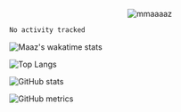 <p align="center"> <img src="https://komarev.com/ghpvc/?username=mmaaaaz&label=PROFILE+VIEWS&color=22223b&style=for-the-badge" alt="mmaaaaz" /> </p>

<!--START_SECTION:waka-->

```txt
No activity tracked
```

<!--END_SECTION:waka-->

<!-- ![trophy](https://github-profile-trophy.vercel.app/?username=mmaaaaz) -->

![Maaz's wakatime stats](https://github-readme-stats.vercel.app/api/wakatime?api_domain=wakapi.dev&theme=github_dark&username=mmaaaazu)

![Top Langs](https://github-readme-stats.vercel.app/api/top-langs/?username=mmaaaaz&show_icons=true&theme=github_dark&layout=compact&hide=css)

![GitHub stats](https://github-readme-stats.vercel.app/api?username=mmaaaaz&show_icons=true&theme=github_dark&count_private=true)  

![GitHub metrics](https://metrics.lecoq.io/mmaaaaz)

